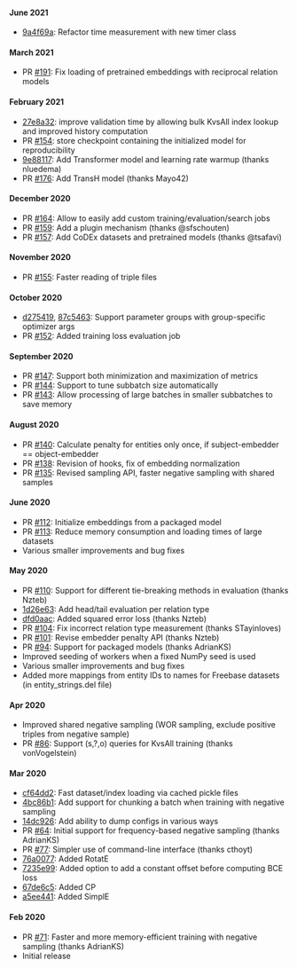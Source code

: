 #### June 2021
- [9a4f69a](https://github.com/uma-pi1/kge/commit/9a4f69a806ea775fed13657a3e3cd1c6711a2279): Refactor  time measurement with new timer class

#### March 2021
- PR [#191](https://github.com/uma-pi1/kge/pull/191): Fix loading of pretrained embeddings with reciprocal relation models

#### February 2021
- [27e8a32](https://github.com/uma-pi1/kge/commit/27e8a323d208106d7b75f4e003ea4b73c1c5d58d): improve validation time by allowing bulk KvsAll index lookup and improved history computation
- PR [#154](https://github.com/uma-pi1/kge/pull/154): store checkpoint containing the initialized model for reproducibility
- [9e88117](https://github.com/uma-pi1/kge/commit/9e88117b3bf3f91b1c22f17d88eae2f77b5e3d3e): Add Transformer model and learning rate warmup (thanks nluedema)
- PR [#176](https://github.com/uma-pi1/kge/pull/176): Add TransH model (thanks Mayo42)

#### December 2020
- PR [#164](https://github.com/uma-pi1/kge/pull/164): Allow to easily add custom training/evaluation/search jobs
- PR [#159](https://github.com/uma-pi1/kge/pull/159): Add a plugin mechanism (thanks @sfschouten)
- PR [#157](https://github.com/uma-pi1/kge/pull/157): Add CoDEx datasets and pretrained models (thanks @tsafavi)

#### November 2020
- PR [#155](https://github.com/uma-pi1/kge/pull/155): Faster reading of triple files

#### October 2020
- [d275419](https://github.com/uma-pi1/kge/commit/d275419bbd1e2eea6872d733fc10f30c171e9f45), [87c5463](https://github.com/uma-pi1/kge/commit/87c54630807e7ecf71ad05c042d3b1c953c44807): Support parameter groups with group-specific optimizer args
- PR [#152](https://github.com/uma-pi1/kge/pull/152): Added training loss evaluation job

#### September 2020
- PR [#147](https://github.com/uma-pi1/kge/pull/147): Support both minimization and maximization of metrics
- PR [#144](https://github.com/uma-pi1/kge/pull/144): Support to tune subbatch size automatically
- PR [#143](https://github.com/uma-pi1/kge/pull/143): Allow processing of large batches in smaller subbatches to save memory

#### August 2020
- PR [#140](https://github.com/uma-pi1/kge/pull/140): Calculate penalty for entities only once, if subject-embedder == object-embedder
- PR [#138](https://github.com/uma-pi1/kge/pull/138): Revision of hooks, fix of embedding normalization
- PR [#135](https://github.com/uma-pi1/kge/pull/135): Revised sampling API, faster negative sampling with shared samples

#### June 2020

- PR [#112](https://github.com/uma-pi1/kge/pull/112): Initialize embeddings from a packaged model
- PR [#113](https://github.com/uma-pi1/kge/pull/113): Reduce memory consumption and loading times of large datasets
- Various smaller improvements and bug fixes

#### May 2020

- PR [#110](https://github.com/uma-pi1/kge/pull/110): Support for different tie-breaking methods in evaluation (thanks Nzteb)
- [1d26e63](https://github.com/uma-pi1/kge/commit/1d26e63b65380e2c13db2ecb3986e69f404efdc2): Add head/tail evaluation per relation type 
- [dfd0aac](https://github.com/uma-pi1/kge/commit/dfd0aace1a77d6b7f04f414bdc8ea748a9d0d2f2): Added squared error loss (thanks Nzteb)
- PR [#104](https://github.com/uma-pi1/kge/pull/104): Fix incorrect relation type measurement (thanks STayinloves)
- PR [#101](https://github.com/uma-pi1/kge/pull/101): Revise embedder penalty API (thanks Nzteb)
- PR [#94](https://github.com/uma-pi1/kge/pull/94): Support for packaged models (thanks AdrianKS)
- Improved seeding of workers when a fixed NumPy seed is used
- Various smaller improvements and bug fixes
- Added more mappings from entity IDs to names for Freebase datasets (in entity_strings.del file)

#### Apr 2020

- Improved shared negative sampling (WOR sampling, exclude positive triples from negative sample)
- PR [#86](https://github.com/uma-pi1/kge/pull/86): Support (s,?,o) queries for KvsAll training (thanks vonVogelstein)

#### Mar 2020

- [cf64dd2](https://github.com/uma-pi1/kge/commit/cf64dd2fcc4c5961bda2d9142ea1b08d41c16ba2): Fast dataset/index loading via cached pickle files
- [4bc86b1](https://github.com/uma-pi1/kge/commit/4bc86b18e5cfe0a4a596dd25fbdc8dde59dcafe9): Add support for chunking a batch when training with negative sampling
- [14dc926](https://github.com/uma-pi1/kge/commit/14dc9268b2e24f7db36dc95ae47e5e975016955b): Add ability to dump configs in various ways
- PR [#64](https://github.com/uma-pi1/kge/pull/64): Initial support for frequency-based negative sampling (thanks AdrianKS)
- PR [#77](https://github.com/uma-pi1/kge/pull/77): Simpler use of command-line interface (thanks cthoyt)
- [76a0077](https://github.com/uma-pi1/kge/commit/76a007731d98e00331f2f6ccb90b91cc8cf265dd): Added RotatE
- [7235e99](https://github.com/uma-pi1/kge/commit/7235e99784e056b6d0e162ce84f0c5e1eb410895): Added option to add a constant offset before computing BCE loss
- [67de6c5](https://github.com/uma-pi1/kge/commit/67de6c5c422c2adcefcc56f7738e04d0893c51ba): Added CP
- [a5ee441](https://github.com/uma-pi1/kge/commit/a5ee4417b92559b3624e3f737939793da810c211): Added SimplE

#### Feb 2020
- PR [#71](https://github.com/uma-pi1/kge/pull/71): Faster and more memory-efficient training with negative sampling (thanks AdrianKS)
- Initial release
